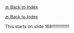 [🔙 Back to Index](../index.md)

[🔙 Back to Index](../index.md)

This starts on slide 168!!!!!!!!!!!!!!
